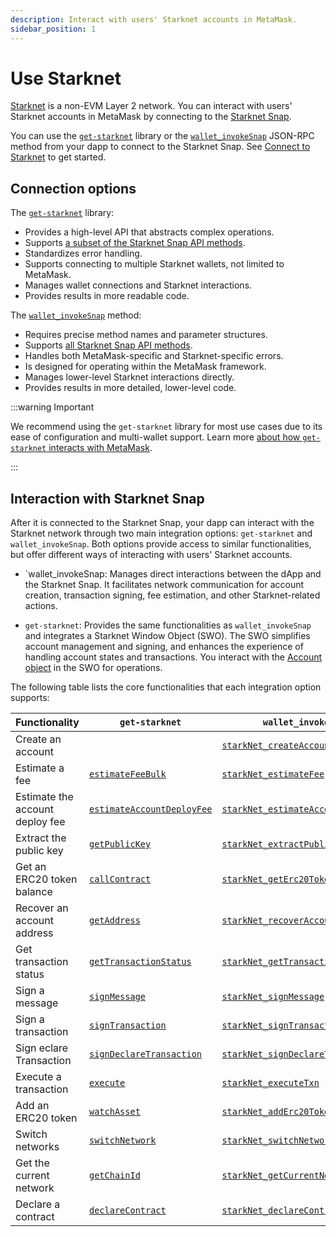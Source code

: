 ```yaml
---
description: Interact with users' Starknet accounts in MetaMask.
sidebar_position: 1
---
```


# Use Starknet

[Starknet](https://www.starknet.io/) is a non-EVM Layer 2 network.
You can interact with users' Starknet accounts in MetaMask by connecting to the
[Starknet Snap](https://snaps.metamask.io/snap/npm/consensys/starknet-snap/).

You can use the [`get-starknet`](https://github.com/starknet-io/get-starknet) library or the
[`wallet_invokeSnap`](/snaps/reference/wallet-api-for-snaps/#wallet_invokesnap) JSON-RPC method from
your dapp to connect to the Starknet Snap.
See [Connect to Starknet](connect-to-starknet.md) to get started.

## Connection options

The [`get-starknet`](about-get-starknet) library:

- Provides a high-level API that abstracts complex operations.
- Supports [a subset of the Starknet Snap API methods](#supported-methods).
- Standardizes error handling.
- Supports connecting to multiple Starknet wallets, not limited to MetaMask.
- Manages wallet connections and Starknet interactions.
- Provides results in more readable code.

The [`wallet_invokeSnap`](/snaps/reference/wallet-api-for-snaps/#wallet_invokesnap) method:

- Requires precise method names and parameter structures.
- Supports [all Starknet Snap API methods](#supported-methods).
- Handles both MetaMask-specific and Starknet-specific errors.
- Is designed for operating within the MetaMask framework.
- Manages lower-level Starknet interactions directly.
- Provides results in more detailed, lower-level code.

:::warning Important

We recommend using the `get-starknet` library for most use cases due to its ease of configuration
and multi-wallet support.
Learn more [about how `get-starknet` interacts with MetaMask](about-get-starknet.md).

:::

## Interaction with Starknet Snap

After it is connected to the Starknet Snap, your dapp can interact with the Starknet network through two main integration options: `get-starknet` and `wallet_invokeSnap`. 
Both options provide access to similar functionalities, but offer different ways of interacting with users' Starknet accounts.

- `wallet_invokeSnap: Manages direct interactions between the dApp and the Starknet Snap. It facilitates network communication for account creation, transaction signing, fee estimation, and other Starknet-related actions.

- `get-starknet`: Provides the same functionalities as `wallet_invokeSnap` and integrates a Starknet Window Object (SWO). 
The SWO simplifies account management and signing, and enhances the  experience of handling account states and transactions. 
You interact with the [Account object](https://starknetjs.com/docs/API/classes/Account) in the SWO for operations.

The following table lists the core functionalities that each integration option supports:

| Functionality | `get-starknet` | `wallet_invokeSnap` |
|---------------|----------------|---------------------|
| Create an account |  | [`starkNet_createAccount`](../../../reference/non-evm-apis/starknet-snap-api.md#starkNet_createAccount) |
| Estimate a fee | [`estimateFeeBulk`](https://starknetjs.com/docs/API/classes/Account/#estimatefeebulk) | [`starkNet_estimateFee`](../../../reference/non-evm-apis/starknet-snap-api.md#starkNet_estimateFee) |
| Estimate the account deploy fee | [`estimateAccountDeployFee`](https://starknetjs.com/docs/API/classes/Account/#estimateaccountdeployfee) | [`starkNet_estimateAccountDeployFee`](../../../reference/non-evm-apis/starknet-snap-api.md#starknet_estimateaccountdeployfee) |
| Extract the public key | [`getPublicKey`](https://starknetjs.com/docs/api/classes/Signer/#getpubkey) | [`starkNet_extractPublicKey`](../../../reference/non-evm-apis/starknet-snap-api.md#starkNet_extractPublicKey) |
| Get an ERC20 token balance | [`callContract`](http://starknetjs.com/docs/API/classes/Provider/#callcontract) | [`starkNet_getErc20TokenBalance`](../../../reference/non-evm-apis/starknet-snap-api.md#starkNet_getErc20TokenBalance) |
| Recover an account address | [`getAddress`](https://github.com/starknet-io/get-starknet/blob/ff37390b25b8368ebeb5f2323e2d8826964b41ae/packages/core/src/StarknetWindowObject.ts#L95) | [`starkNet_recoverAccounts`](../../../reference/non-evm-apis/starknet-snap-api.md#starkNet_recoverAccounts) |
| Get transaction status | [`getTransactionStatus`](https://starknetjs.com/docs/API/classes/Account/#gettransactionstatus) | [`starkNet_getTransactionStatus`](../../../reference/non-evm-apis/starknet-snap-api.md#starkNet_getTransactionStatus) |
| Sign a message | [`signMessage`](https://starknetjs.com/docs/API/classes/Signer#signmessage) | [`starkNet_signMessage`](../../../reference/non-evm-apis/starknet-snap-api.md#starkNet_signMessage) |
| Sign a transaction | [`signTransaction`](https://starknetjs.com/docs/API/classes/Signer#signtransaction) | [`starkNet_signTransaction`](../../../reference/non-evm-apis/starknet-snap-api.md#starkNet_signTransaction) |
| Sign eclare Transaction | [`signDeclareTransaction`](https://starknetjs.com/docs/API/classes/Signer#signdeclaretransaction) | [`starkNet_signDeclareTransaction`](../../../reference/non-evm-apis/starknet-snap-api.md#starkNet_signDeclareTransaction) |
| Execute a transaction | [`execute`](https://starknetjs.com/docs/API/classes/Account/#execute) | [`starkNet_executeTxn`](../../../reference/non-evm-apis/starknet-snap-api.md#starkNet_executeTxn) |
| Add an ERC20 token | [`watchAsset`](https://github.com/starknet-io/get-starknet/blob/ff37390b25b8368ebeb5f2323e2d8826964b41ae/packages/core/src/StarknetWindowObject.ts#L58) | [`starkNet_addErc20Token`](../../../reference/non-evm-apis/starknet-snap-api.md#starkNet_addErc20Token) |
| Switch networks | [`switchNetwork`](https://github.com/starknet-io/get-starknet/blob/ff37390b25b8368ebeb5f2323e2d8826964b41ae/packages/core/src/StarknetWindowObject.ts#L58) | [`starkNet_switchNetwork`](../../../reference/non-evm-apis/starknet-snap-api.md#starkNet_switchNetwork) |
| Get the current network | [`getChainId`](https://starknetjs.com/docs/API/classes/Provider#getchainid) | [`starkNet_getCurrentNetwork`](../../../reference/non-evm-apis/starknet-snap-api.md#starkNet_getCurrentNetwork) |
| Declare a contract | [`declareContract`](https://starknetjs.com/docs/API/classes/Account/#declarecontract) | [`starkNet_declareContract`](../../../reference/non-evm-apis/starknet-snap-api.md#starkNet_declareContract) |